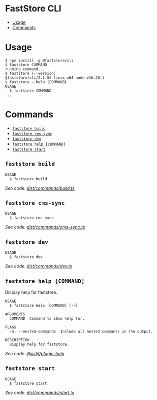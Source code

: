 FastStore CLI
=================

<!-- toc -->
* [Usage](#usage)
* [Commands](#commands)
<!-- tocstop -->
# Usage
<!-- usage -->
```sh-session
$ npm install -g @faststore/cli
$ faststore COMMAND
running command...
$ faststore (--version)
@faststore/cli/2.1.53 linux-x64 node-v16.20.1
$ faststore --help [COMMAND]
USAGE
  $ faststore COMMAND
...
```
<!-- usagestop -->
# Commands
<!-- commands -->
* [`faststore build`](#faststore-build)
* [`faststore cms-sync`](#faststore-cms-sync)
* [`faststore dev`](#faststore-dev)
* [`faststore help [COMMAND]`](#faststore-help-command)
* [`faststore start`](#faststore-start)

## `faststore build`

```
USAGE
  $ faststore build
```

_See code: [dist/commands/build.ts](https://github.com/vtex/faststore/blob/v2.1.53/dist/commands/build.ts)_

## `faststore cms-sync`

```
USAGE
  $ faststore cms-sync
```

_See code: [dist/commands/cms-sync.ts](https://github.com/vtex/faststore/blob/v2.1.53/dist/commands/cms-sync.ts)_

## `faststore dev`

```
USAGE
  $ faststore dev
```

_See code: [dist/commands/dev.ts](https://github.com/vtex/faststore/blob/v2.1.53/dist/commands/dev.ts)_

## `faststore help [COMMAND]`

Display help for faststore.

```
USAGE
  $ faststore help [COMMAND] [-n]

ARGUMENTS
  COMMAND  Command to show help for.

FLAGS
  -n, --nested-commands  Include all nested commands in the output.

DESCRIPTION
  Display help for faststore.
```

_See code: [@oclif/plugin-help](https://github.com/oclif/plugin-help/blob/v5.1.22/src/commands/help.ts)_

## `faststore start`

```
USAGE
  $ faststore start
```

_See code: [dist/commands/start.ts](https://github.com/vtex/faststore/blob/v2.1.53/dist/commands/start.ts)_
<!-- commandsstop -->
